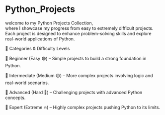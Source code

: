 # Python_Projects
welcome to my Python Projects Collection,       
where I showcase my progress from easy to extremely difficult projects.
Each project is designed to enhance problem-solving skills and explore real-world applications of Python.

📌 Categories & Difficulty Levels

🔹 Beginner (Easy 🟢) – Simple projects to build a strong foundation in Python.

🔹 Intermediate (Medium 🟡) – More complex projects involving logic and real-world scenarios.

🔹 Advanced (Hard 🔴) – Challenging projects with advanced Python concepts.

🔹 Expert (Extreme 🔥) – Highly complex projects pushing Python to its limits.
